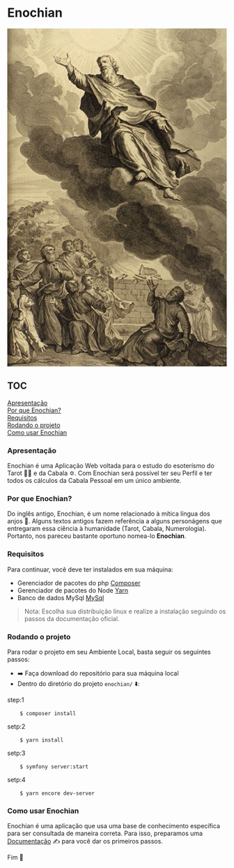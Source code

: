 # Enochian

![Prophet Enoch](https://github.com/carllosaguiar/enochian/blob/main/public/images/enoch.jpg?raw=true)

## TOC

[Apresentação](#apresentação)   
[Por que Enochian?](#por-que-enochian?)   
[Requisitos](#requisitos)   
[Rodando o projeto](#rodando-o-projeto)     
[Como usar Enochian](#como-usar-enochian)

### Apresentação
Enochian é uma Aplicação Web voltada para o estudo do esoterísmo do Tarot :mage_man: e da Cabala :star_of_david:.
Com Enochian será possível ter seu Perfil e ter todos os cálculos da Cabala Pessoal em um único ambiente.

### Por que Enochian?
Do inglês antigo, Enochian, é um nome relacionado à mítica língua dos anjos :angel:. Alguns textos antigos fazem referência a
alguns personágens que entregaram essa ciência à humanidade (Tarot, Cabala, Numerologia).
Portanto, nos pareceu bastante oportuno nomea-lo **Enochian**.  

### Requisitos
Para continuar, você deve ter instalados em sua máquina:    

- Gerenciador de pacotes do php [Composer](#https://getcomposer.org/download/)  
- Gerenciador de pacotes do Node [Yarn](#https://yarnpkg.com/getting-started/install)
- Banco de dados MySql [MySql](#https://dev.mysql.com/downloads/mysql/)
>Nota: Escolha sua distribuição linux e realize a instalação seguindo os passos da documentação oficial.

### Rodando o projeto
Para rodar o projeto em seu Ambiente Local, basta seguir os seguintes passos:

-  :arrow_right: Faça download do repositório para sua máquina local
-   Dentro do diretório do projeto `enochian/` :arrow_down::

step:1
```
    $ composer install
```

setp:2
```
    $ yarn install
```

setp:3
```
    $ symfony server:start
```

setp:4
```
    $ yarn encore dev-server
```

### Como usar Enochian
Enochian é uma aplicação que usa uma base de conhecimento específica para ser consultada de maneira correta.
Para isso, preparamos uma [Documentação](https://hackmd.io/QlAJiOtKQMeqsA20tPtAdQ) :writing_hand: para você dar os primeiros passos.  

Fim :rocket: